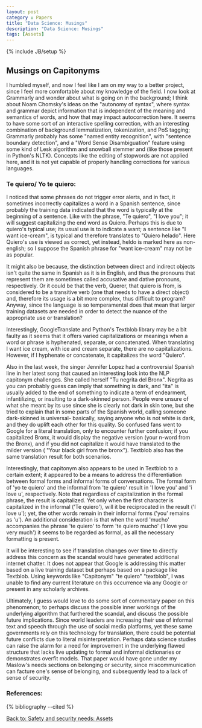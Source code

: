 ```yaml
---
layout: post
category : Papers
title: "Data Science: Musings"
description: "Data Science: Musings"
tags: [Assets]
---
```

{% include JB/setup %}


## __Musings on Capitonyms__

I humbled myself, and now I feel like I am on my way to a better project, since I feel more comfortable about my knowledge of the field. I now look at Grammarly and wonder about what is going on in the background; I think about Noam Chomsky's ideas on the "autonomy of syntax", where syntax and grammar depict information that is independent of the meaning and semantics of words,  and how that may impact autocorrection here. It seems to have some sort of an interactive spelling correction, with an interesting combination of background lemmatization, tokenization, and PoS tagging; Grammarly probably has some "named entity recognition", with "sentence boundary detection", and a "Word Sense Disambiguation" feature using some kind of Lesk algorithm and snowball stemmer and (like those present in Python's NLTK). Concepts like the editing of stopwords are not applied here, and it is not yet capable of properly handling corrections for various languages.

### Te quiero/ Yo te quiero:

I noticed that some phrases do not trigger error alerts, and in fact, it sometimes incorrectly capitalizes a word in a Spanish sentence, since probably the training data indicated that the word is typically at the beginning of a sentence. Like with the phrase, "Te quiero", "I love you"; it will suggest capitalizing the end word as Quiero. Perhaps this is due to quiero's typical use; its usual use is to indicate a want; a sentence like "I want ice-cream",  is typical and therefore translates to "Quiero helado". Here Quiero's use is viewed as correct, yet instead, heldo is marked here as non-english; so I  suppose the Spanish phrase for "want ice-cream" may not be as popular. 

It might also be because, the distinction between direct and indirect objects isn't quite the same in Spanish as it is in English, and thus the pronouns that represent them are sometimes called accusative and dative pronouns, respectively. Or it could be that the verb, Querer, that quiero is from, is considered to be a transitive verb (one that needs to have a direct object) and, therefore its usage is a bit more complex, thus difficult to program? Anyway, since the language is so temperamental does that mean that larger training datasets are needed in order to detect the nuance of the appropriate use or translation?

Interestingly, GoogleTranslate and  Python's Textblob library may be a bit faulty as it seems that it offers varied capitalizations or meanings when a word or phrase is hyphenated, separate, or concatenated. When translating I want ice cream, with ice and cream separate, there are no capitalizations. However, if I hyphenate or concatenate, it capitalizes the word "Quiero". 

Also in the last week, the singer Jennifer Lopez had a controversial Spanish line in her latest song that caused an interesting look into the NLP capitonym challenges. She called herself "Tu negrita del Bronx". Negrita as you can probably guess can imply that something is dark, and "ita" is usually added to the end of something to indicate a term of endearment, infantilizing, or insulting to a dark-skinned person. People were unsure of what she meant by its use since she is clearly not dark in skin tone, but she tried to explain that in some parts of the Spanish world, calling someone dark-skinned is universal- basically, saying anyone who is not white is dark, and they do uplift each other for this quality. So confused fans went to Google for a literal translation, only to encounter further confusion; if you capitalized Bronx, it would display the negative version (your n-word from the Bronx), and if you did not capitalize it would have translated to the milder version ( "Your black girl from the bronx").  Textblob also has the same translation result for both scenarios.

Interestingly, that capitonym also appears to be used in Textblob to a certain extent; it appeared to be a means to address the differentiation between formal forms and informal forms of conversations.
The formal form of 'yo te quiero' and the informal from 'te quiero'  result in 'I love you' and  'i love u',  respectively. Note that regardless of capitalization in the formal phrase, the result is capitalized.  Yet only when the first character is capitalized in the informal ('Te quiero'), will it be reciprocated in the result ('I love u'); yet, the other words remain in their informal forms ('you' remains as 'u'). An additional consideration is that when the word 'mucho' accompanies the phrase 'te quiero' to form 'te quiero mucho' ('I love you very much')  it seems to be regarded as formal, as all the necessary formatting is present.

It will be interesting to see if translation changes over time to directly address this concern as the scandal would have generated additional internet chatter. It does not appear that Google is addressing this matter based on a live training dataset but perhaps based on a package like Textblob. Using keywords like "Capitonym" "te quiero" "textblob", I was unable to find any current literature on this occurrence via any Google or present in any scholarly archives.

Ultimately, I guess would love to do some sort of commentary paper on this phenomenon; to perhaps discuss the possible inner workings of the underlying algorithm that furthered the scandal, and discuss the possible future implications. Since world leaders are increasing their use of informal text and speech through the use of social media platforms, yet these same governments rely on this technology for translation, there could be potential future conflicts due to literal misinterpretation. Perhaps data science studies can raise the alarm for a need for improvement in the underlying flawed structure that lacks live updating to formal and informal dictionaries or demonstrates overfit models. That paper would have gone under my Maslow's needs sections on belonging or security, since miscommunication can facture one's sense of belonging, and subsequently lead to a lack of sense of security.


### References:

{% bibliography --cited %}


[Back to: Safety and security needs: Assets](https://llord1.github.io/2020/07/08/Assets)


